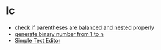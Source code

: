 # lc

- [check if parentheses are balanced and nested properly](./checkParentheses.js)
- [generate binary number from 1 to n](./findBinary.js)
- [Simple Text Editor](./simpleTextEditor.js)

